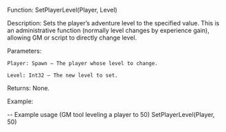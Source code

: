 Function: SetPlayerLevel(Player, Level)

Description: Sets the player’s adventure level to the specified value. This is an administrative function (normally level changes by experience gain), allowing GM or script to directly change level.

Parameters:

    Player: Spawn – The player whose level to change.

    Level: Int32 – The new level to set.

Returns: None.

Example:

-- Example usage (GM tool leveling a player to 50)
SetPlayerLevel(Player, 50)